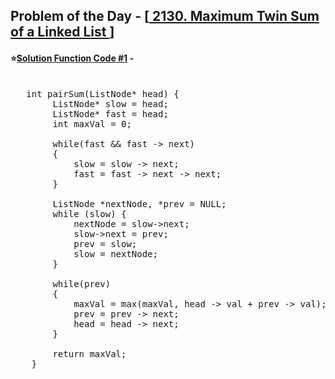 ## Problem of the Day - [<a href="https://leetcode.com/problems/maximum-twin-sum-of-a-linked-list/"> 2130. Maximum Twin Sum of a Linked List </a>]


#### ⭐<ins>Solution Function Code #1</ins> -
<pre>

   int pairSum(ListNode* head) {
        ListNode* slow = head;
        ListNode* fast = head;
        int maxVal = 0;

        while(fast && fast -> next)
        {
            slow = slow -> next;
            fast = fast -> next -> next;
        }

        ListNode *nextNode, *prev = NULL;
        while (slow) {
            nextNode = slow->next;
            slow->next = prev;
            prev = slow;
            slow = nextNode;
        }

        while(prev)
        {
            maxVal = max(maxVal, head -> val + prev -> val);
            prev = prev -> next;
            head = head -> next;
        }

        return maxVal;
    }
</pre>
